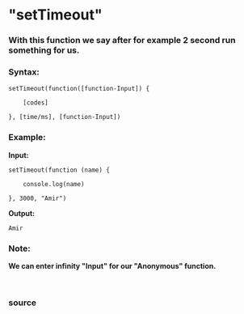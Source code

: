 # "setTimeout"

### With this function we say after for example 2 second run something for us.

### Syntax: 
```
setTimeout(function([function-Input]) {

	[codes]

}, [time/ms], [function-Input])
```

### Example:

**Input:**
```
setTimeout(function (name) {

	console.log(name)	

}, 3000, "Amir")
```

**Output:**
```
Amir
```

### Note: 
**We can enter infinity "Input" for our "Anonymous" function.**



<br>

### <a href="https://www.w3schools.com/jsref/met_win_settimeout.asp" style="text-decoration: none;"> source </a>